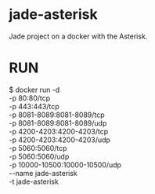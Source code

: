 # jade-asterisk
Jade project on a docker with the Asterisk.

# RUN
$ docker run -d \
  -p 80:80/tcp \
  -p 443:443/tcp \
  -p 8081-8089:8081-8089/tcp \
  -p 8081-8089:8081-8089/udp \
  -p 4200-4203:4200-4203/tcp \
  -p 4200-4203:4200-4203/udp \
  -p 5060:5060/tcp \
  -p 5060:5060/udp \
  -p 10000-10500:10000-10500/udp \
  --name jade-asterisk \
  -t jade-asterisk

